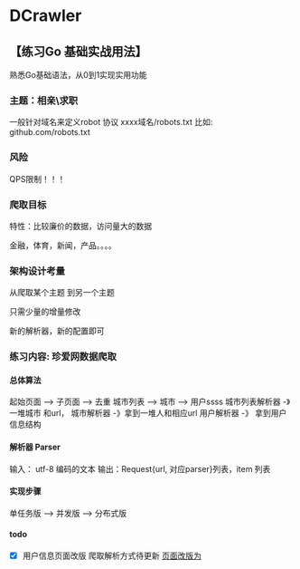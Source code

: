 # DCrawler

## 【练习Go 基础实战用法】
熟悉Go基础语法，从0到1实现实用功能

### 主题：相亲\求职
一般针对域名来定义robot 协议
xxxx域名/robots.txt 比如: github.com/robots.txt

### 风险
QPS限制！！！

### 爬取目标
特性：比较廉价的数据，访问量大的数据

金融，体育，新闻，产品。。。。

### 架构设计考量
从爬取某个主题 到另一个主题

只需少量的增量修改

新的解析器，新的配置即可

### 练习内容: 珍爱网数据爬取
#### 总体算法
起始页面 --> 子页面  --> 去重
城市列表  --> 城市 --> 用户ssss
城市列表解析器 -》一堆城市 和url， 城市解析器 -》拿到一堆人和相应url
用户解析器 -》 拿到用户信息结构
#### 解析器 Parser
输入： utf-8 编码的文本
输出：Request{url, 对应parser}列表，item 列表
#### 实现步骤
单任务版 --> 并发版  --> 分布式版

#### todo 
- [X] 用户信息页面改版 爬取解析方式待更新 [页面改版为](zhenai/parser/profile_test_data2.html)

